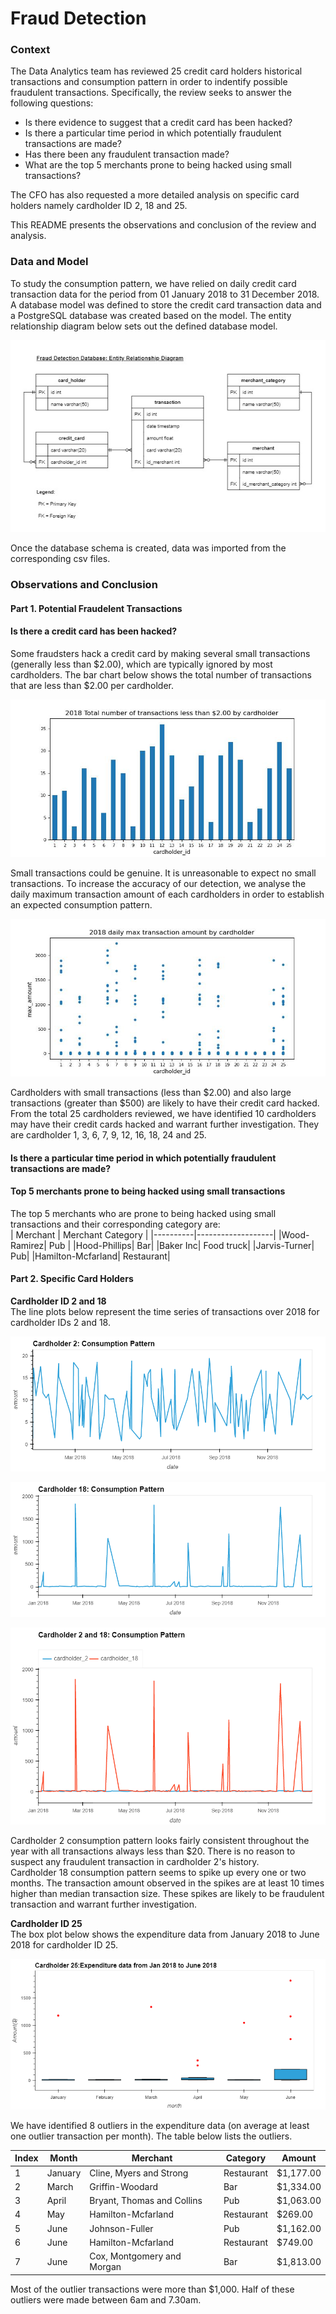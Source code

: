 # Fraud Detection

### Context
The Data Analytics team has reviewed 25 credit card holders historical transactions and consumption pattern in order to indentify possible fraudulent transactions. Specifically, the review seeks to answer the following questions:
*  Is there evidence to suggest that a credit card has been hacked?
*  Is there a particular time period in which potentially fraudulent transactions are made?
*  Has there been any fraudulent transaction made?
*  What are the top 5 merchants prone to being hacked using small transactions?

The CFO has also requested a more detailed analysis on specific card holders namely cardholder ID 2, 18 and 25. <br>

This README presents the observations and conclusion of the review and analysis. 

### Data and Model
To study the consumption pattern, we have relied on daily credit card transaction data for the period from 01 January 2018 to 31 December 2018. A database model was defined to store the credit card transaction data and a PostgreSQL database was created based on the model. The entity relationship diagram below sets out the defined database model.

![](./Diagram/ERD_Fraud_Detection.jpg)

Once the database schema is created, data was imported from the corresponding csv files. 

### Observations and Conclusion
#### Part 1. Potential Fraudelent Transactions
#### Is there a credit card has been hacked?
Some fraudsters hack a credit card by making several small transactions (generally less than $2.00), which are typically ignored by most cardholders. The bar chart below shows the total number of transactions that are less than $2.00 per cardholder. <br>

![](./Diagram/plot_twoless.jpeg)

 Small transactions could be genuine. It is unreasonable to expect no small transactions. To increase the accuracy of our detection, we analyse the daily maximum transaction amount of each cardholders in order to establish an expected consumption pattern.

![](./Diagram/plot_maxtxn.jpeg)

Cardholders with small transactions (less than $2.00) and also large transactions (greater than $500) are likely to have their credit card hacked. From the total 25 cardholders reviewed, we have identified 10 cardholders may have their credit cards hacked and warrant further investigation. They are cardholder 1, 3, 6, 7, 9, 12, 16, 18, 24 and 25.

#### Is there a particular time period in which potentially fraudulent transactions are made?


#### Top 5 merchants prone to being hacked using small transactions
The top 5 merchants who are prone to being hacked using small transactions and their corresponding category are: <br>
| Merchant | Merchant Category |
|----------|-------------------|
|Wood-Ramirez| Pub |
|Hood-Phillips| Bar|
|Baker Inc| Food truck|
|Jarvis-Turner| Pub|
|Hamilton-Mcfarland| Restaurant|

#### Part 2. Specific Card Holders
**Cardholder ID 2 and 18** <br>
The line plots below represent the time series of transactions over 2018 for cardholder IDs 2 and 18.

![](./Diagram/Plot_Cardholder_2.png)

![](./Diagram/Plot_Cardholder_18.png)

![](./Diagram/Plot_Combined.png)

Cardholder 2 consumption pattern looks fairly consistent throughout the year with all transactions always less than $20. There is no reason to suspect any fraudulent transaction in cardholder 2's history. <br> 
Cardholder 18 consumption pattern seems to spike up every one or two months. The transaction amount observed in the spikes are at least 10 times higher than median transaction size. These spikes are likely to be fraudulent transaction and warrant further investigation. 

**Cardholder ID 25**<br>
The box plot below shows the expenditure data from January 2018 to June 2018 for cardholder ID 25.

![](./Diagram/Boxplot_Cardholder_25.png)

We have identified 8 outliers in the expenditure data (on average at least one outlier transaction per month). The table below lists the outliers. <br>

| Index | Month | Merchant | Category | Amount |
|-------|-------|----------|----------|--------|
|1 | January| Cline, Myers and Strong| Restaurant| $1,177.00|
|2 | March | Griffin-Woodard| Bar| $1,334.00|
|3 | April | Bryant, Thomas and Collins| Pub| $1,063.00|
|4 | May | Hamilton-Mcfarland| Restaurant| $269.00|
|5 | June | Johnson-Fuller| Pub | $1,162.00|
|6 | June | Hamilton-Mcfarland| Restaurant| $749.00|
|7 | June | Cox, Montgomery and Morgan | Bar | $1,813.00|

Most of the outlier transactions were more than $1,000. Half of these outliers were made between 6am and 7.30am.